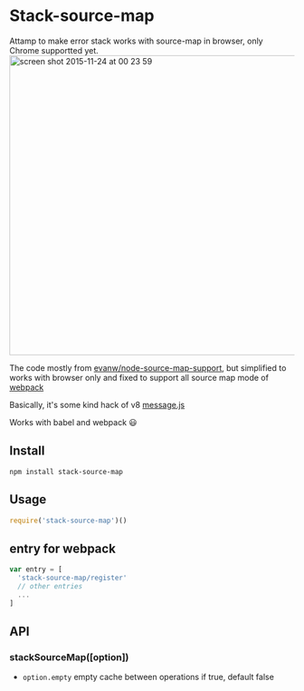 # Stack-source-map

Attamp to make error stack works with source-map in browser, only Chrome supportted yet.
<img width="529" alt="screen shot 2015-11-24 at 00 23 59" src="https://cloud.githubusercontent.com/assets/251450/11343360/afb271bc-9246-11e5-9c60-6a501a2f2b5f.png">

The code mostly from [evanw/node-source-map-support](https://github.com/evanw/node-source-map-support), but simplified to works with browser only and fixed to support all source map mode of [webpack](https://webpack.github.io/docs/configuration.html#devtool)

Basically, it's some kind hack of v8 [message.js](https://code.google.com/p/v8/source/browse/trunk/src/messages.js)

Works with babel and webpack :smiley:


## Install

    npm install stack-source-map

## Usage

``` js
require('stack-source-map')()
```

## entry for webpack

``` js
var entry = [
  'stack-source-map/register'
  // other entries
  ...
]
```

## API

### stackSourceMap([option])

* `option.empty` empty cache between operations if true, default false


